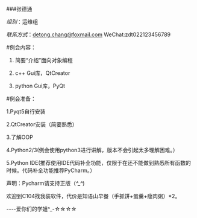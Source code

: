###张德通

*组别*：运维组

*联系方式*：detong.chang@foxmail.com
		WeChat:zdt022123456789

#例会内容：
1. 简要“介绍”面向对象编程

2. c++ Gui库，QtCreator

3. python Gui库，PyQt

#例会准备：

1.Pyqt5自行安装

2.QtCreator安装（简要熟悉）

3.了解OOP

4.Python2/3(例会使用python3进行讲解，版本不会引起太多理解困难。）

5.Python IDE(推荐使用IDE代码补全功能，仅限于在还不能做到熟悉所有函数的时候。代码补全功能推荐PyCharm。）

声明：Pycharm请支持正版（***^_^***)

欢迎到C104找我装软件，代价是知语山早餐（手抓饼+蛋羹+瘦肉粥）*2。

----爱你们的学姐^_-☆☆☆☆
